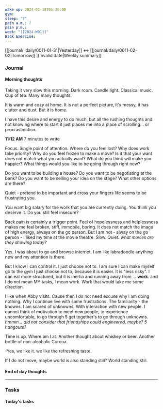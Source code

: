 ```yaml
---
wake up: 2024-01-18T06:30:00
gym: 
sleep: "7"
pain a.m.: 7
pain p.m.: 
week: "[[2024-W01]]"
Back Exercise:
---
```

[[journal/_daily/0011-01-31|Yesterday]] <-> [[journal/daily/0011-02-02|Tomorrow]]
[[Invalid date|Weekly summary]]
### Journal
#### Morning thoughts
Taking it very slow this morning. 
Dark room. Candle light. Classical music. Cup of tea. Many many thoughts. 

It is warm and cozy at home. It is not a perfect picture, it's messy, it has clutter and dust. 
But it is home. 

I have this desire and energy to do much, but all the rushing thoughts and not knowing where to start it just places me into a place of scrolling... or procrastination. 

**11:12 AM** 7 minutes to write

Focus. Single point of attention. 
Where do you feel lost? Why does work take priority? Why do you feel frozen to make a move? Is it that your want does not match what you actually want? 
What do you think will make you happier? What things would you like to be going through right now? 

Do you want to be building a house? Do you want to be negotiating at the bank? Do you want to be selling your idea on the stage? 
What other options are there? 

Quiet - pretend to be important and cross your fingers life seems to be frustrating you. 

You want big salary for the work that you are currently doing. You think you deserve it. Do you still feel insecure? 

Back pain is certainly a trigger point. Feel of hopelessness and helplessness makes me feel broken, stiff, immobile, boring. It does not match the image of high energy, always on the go person. But I am not - alway on the go person - I liked my time at the movie theatre. Slow. Quiet. *what movies are they showing today?*

Yes, I was about to go and browse internet. 
I am like labradoodle anything new and my attention is there. 

But I know I can control it. I just choose not to. I am sure I can make myself go to the gym I just choose not to, because it is easier. It is "less risky". I can eat more structured, but it is inertia and running away from ... **work**. and I do not mean MY tasks, I mean work. Work that would take me some direction. 

I like when Abby visits. Cause then I do not need excuse why I am doing nothing. Why I continue live with same frustrations. The familiarity - the knowns. I am scared of unknowns. With interaction with new people. I cannot think of motivation to meet new people, to experience uncomfortable, to go through 5 get together's to go through unknowns. *hmmm... did not consider that friendships could engineered, maybe? 5 hangouts?* 

Time is up. Where am I at. 
Another thought about whiskey or beer. 
Another bottle of non-alcoholic Corona. 

-Yes, we like it. we like the refreshing taste. 

If I do not move, maybe world is also standing still? 
World standing still.





#### End of day thoughts


-----
### Tasks 

#### Today's tasks

